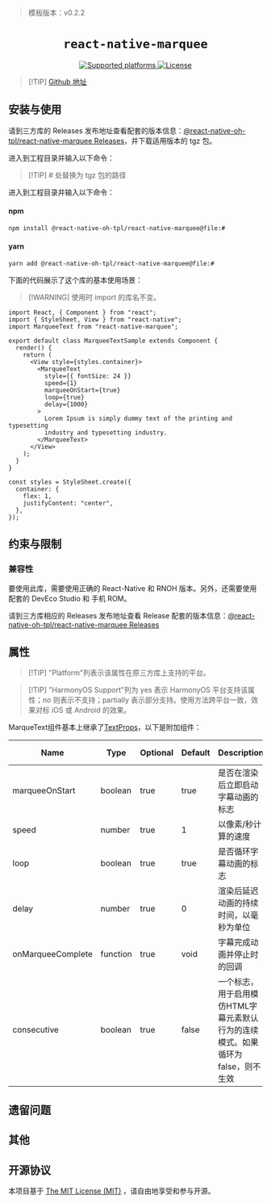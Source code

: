 > 模板版本：v0.2.2

<p align="center">
  <h1 align="center"> <code>react-native-marquee</code> </h1>
</p>
<p align="center">
    <a href="https://github.com/kyo504/react-native-marquee/blob/master">
        <img src="https://img.shields.io/badge/platforms-android%20|%20ios%20|%20harmony%20-lightgrey.svg" alt="Supported platforms" />
    </a>
    <a href="https://github.com/kyo504/react-native-marquee/blob/master/LICENSE">
        <img src="https://img.shields.io/badge/license-MIT-green.svg" alt="License" />
    </a>
</p>


> [!TIP] [Github 地址](https://github.com/react-native-oh-library/react-native-marquee)

## 安装与使用

请到三方库的 Releases 发布地址查看配套的版本信息：[@react-native-oh-tpl/react-native-marquee Releases](https://github.com/react-native-oh-library/react-native-marquee/releases)，并下载适用版本的 tgz 包。

进入到工程目录并输入以下命令：

> [!TIP] # 处替换为 tgz 包的路径

进入到工程目录并输入以下命令：

#### **npm**

```bash
npm install @react-native-oh-tpl/react-native-marquee@file:#
```

#### **yarn**

```bash
yarn add @react-native-oh-tpl/react-native-marquee@file:#
```

<!-- tabs:end -->

下面的代码展示了这个库的基本使用场景：

> [!WARNING] 使用时 import 的库名不变。

```tsx
import React, { Component } from "react";
import { StyleSheet, View } from "react-native";
import MarqueeText from "react-native-marquee";

export default class MarqueeTextSample extends Component {
  render() {
    return (
      <View style={styles.container}>
        <MarqueeText
          style={{ fontSize: 24 }}
          speed={1}
          marqueeOnStart={true}
          loop={true}
          delay={1000}
        >
          Lorem Ipsum is simply dummy text of the printing and typesetting
          industry and typesetting industry.
        </MarqueeText>
      </View>
    );
  }
}

const styles = StyleSheet.create({
  container: {
    flex: 1,
    justifyContent: "center",
  },
});
```

## 约束与限制

### 兼容性

要使用此库，需要使用正确的 React-Native 和 RNOH 版本。另外，还需要使用配套的 DevEco Studio 和 手机 ROM。

请到三方库相应的 Releases 发布地址查看 Release 配套的版本信息：[@react-native-oh-tpl/react-native-marquee Releases](https://github.com/react-native-oh-library/react-native-marquee/releases)

## 属性

> [!TIP] "Platform"列表示该属性在原三方库上支持的平台。

> [!TIP] "HarmonyOS Support"列为 yes 表示 HarmonyOS 平台支持该属性；no 则表示不支持；partially 表示部分支持。使用方法跨平台一致，效果对标 iOS 或 Android 的效果。

MarqueText组件基本上继承了[TextProps](https://reactnative.dev/docs/text)，以下是附加组件：

| Name              | Type     | Optional | Default | Description                                                  | Platform | HarmonyOS Support |
| ----------------- | -------- | -------- | ------- | ------------------------------------------------------------ | -------- | ----------------- |
| marqueeOnStart    | boolean  | true     | true    | 是否在渲染后立即启动字幕动画的标志                           | All      | yes               |
| speed             | number   | true     | 1       | 以像素/秒计算的速度                                          | All      | yes               |
| loop              | boolean  | true     | true    | 是否循环字幕动画的标志                                       | All      | yes               |
| delay             | number   | true     | 0       | 渲染后延迟动画的持续时间，以毫秒为单位                       | All      | yes               |
| onMarqueeComplete | function | true     | void    | 字幕完成动画并停止时的回调                                   | All      | yes               |
| consecutive       | boolean  | true     | false   | 一个标志，用于启用模仿HTML字幕元素默认行为的连续模式。如果循环为false，则不生效 | All      | yes               |

## 遗留问题

## 其他

## 开源协议

本项目基于 [The MIT License (MIT)](https://github.com/kyo504/react-native-marquee/blob/master/LICENSE) ，请自由地享受和参与开源。
